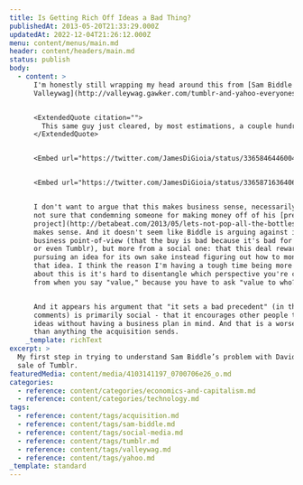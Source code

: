 ```yaml
---
title: Is Getting Rich Off Ideas a Bad Thing?
publishedAt: 2013-05-20T21:33:29.000Z
updatedAt: 2022-12-04T21:26:12.000Z
menu: content/menus/main.md
header: content/headers/main.md
status: publish
body:
  - content: >
      I'm honestly still wrapping my head around this from [Sam Biddle in
      Valleywag](http://valleywag.gawker.com/tumblr-and-yahoo-everyones-rich-and-everyone-loses-508883301):


      <ExtendedQuote citation="">
        This same guy just cleared, by most estimations, a couple hundred million dollars. *In what possible world does that make sense?* In our new tech economy, where dreams are better than dollars, it makes perfect sense. Yahoo didn't just buy a company, it validated, to the tune of a billion dollars, the notion that bad business is worth pursuing. The entire concept of what makes something a *good idea* continues to be inverted, warped, and thrown in a gully. This is the idea economy, remember--the industry of fantasy. It doesn't have to "make sense." Money isn't valuable. Success isn't lucrative. Profit is pointless. These are the industry's norms. All you need do to become a billion-dollar business is make people entertained and vaguely interested.
      </ExtendedQuote>


      <Embed url="https://twitter.com/JamesDiGioia/status/336584644600422400" />


      <Embed url="https://twitter.com/JamesDiGioia/status/336587163640664065" />


      I don't want to argue that this makes business sense, necessarily, but I'm
      not sure that condemning someone for making money off of his [pretty art
      project](http://betabeat.com/2013/05/lets-not-pop-all-the-bottles-at-once-this-tumblr-deal-isnt-exactly-a-cinderella-story/)
      makes sense. And it doesn't seem like Biddle is arguing against it from a
      business point-of-view (that the buy is bad because it's bad for Yahoo!,
      or even Tumblr), but more from a social one: that this deal rewards
      pursuing an idea for its own sake instead figuring out how to monetize
      that idea. I think the reason I'm having a tough time being more clear
      about this is it's hard to disentangle which perspective you're coming
      from when you say "value," because you have to ask "value to who?"


      And it appears his argument that "it sets a bad precedent" (in the
      comments) is primarily social - that it encourages other people to pursue
      ideas without having a business plan in mind. And that is a worse message
      than anything the acquisition sends.
    _template: richText
excerpt: >
  My first step in trying to understand Sam Biddle’s problem with David Karp’s
  sale of Tumblr.
featuredMedia: content/media/4103141197_0700706e26_o.md
categories:
  - reference: content/categories/economics-and-capitalism.md
  - reference: content/categories/technology.md
tags:
  - reference: content/tags/acquisition.md
  - reference: content/tags/sam-biddle.md
  - reference: content/tags/social-media.md
  - reference: content/tags/tumblr.md
  - reference: content/tags/valleywag.md
  - reference: content/tags/yahoo.md
_template: standard
---
```



